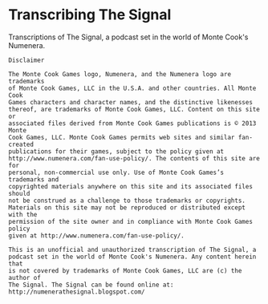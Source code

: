 # Transcribing The Signal

Transcriptions of The Signal, a podcast set in the world of Monte Cook's
Numenera.

	Disclaimer

	The Monte Cook Games logo, Numenera, and the Numenera logo are trademarks
	of Monte Cook Games, LLC in the U.S.A. and other countries. All Monte Cook
	Games characters and character names, and the distinctive likenesses
	thereof, are trademarks of Monte Cook Games, LLC. Content on this site or
	associated files derived from Monte Cook Games publications is © 2013 Monte
	Cook Games, LLC. Monte Cook Games permits web sites and similar fan-created
	publications for their games, subject to the policy given at
	http://www.numenera.com/fan-use-policy/. The contents of this site are for
	personal, non-commercial use only. Use of Monte Cook Games’s trademarks and
	copyrighted materials anywhere on this site and its associated files should
	not be construed as a challenge to those trademarks or copyrights.
	Materials on this site may not be reproduced or distributed except with the
	permission of the site owner and in compliance with Monte Cook Games policy
	given at http://www.numenera.com/fan-use-policy/.

	This is an unofficial and unauthorized transcription of The Signal, a
	podcast set in the world of Monte Cook's Numenera. Any content herein that
	is not covered by trademarks of Monte Cook Games, LLC are (c) the author of
	The Signal. The Signal can be found online at:
	http://numenerathesignal.blogspot.com/

